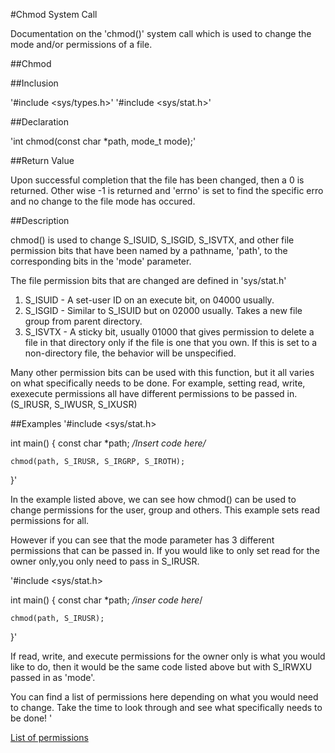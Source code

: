#Chmod System Call

Documentation on the 'chmod()' system call which is used to change the mode and/or permissions of a file.

##Chmod

##Inclusion

'#include <sys/types.h>'
'#include <sys/stat.h>'

##Declaration

'int chmod(const char *path, mode_t mode);'

##Return Value

Upon successful completion that the file has been changed, then a 0 is returned. Other wise -1 is returned and 'errno' is set to find the specific erro and no change to the file mode has occured.

##Description

chmod() is used to change S_ISUID, S_ISGID, S_ISVTX, and other file permission bits that have been named by a pathname, 'path', to the corresponding bits in the 'mode' parameter. 

The file permission bits that are changed are defined in 'sys/stat.h' 

1. S_ISUID - A set-user ID on an execute bit, on 04000 usually.
2. S_ISGID - Similar to S_ISUID but on 02000 usually. Takes a new file group from parent directory.
3. S_ISVTX - A sticky bit, usually 01000 that gives permission to delete a file in that directory only if the file is one that you own. If this is set to a non-directory file, the behavior will be unspecified. 
 
Many other permission bits can be used with this function, but it all varies on what specifically needs to be done. For example, setting read, write, exexecute permissions all have different permissions to be passed in. (S_IRUSR, S_IWUSR, S_IXUSR)

##Examples
'#include <sys/stat.h>

int main()
{
	const char *path;
	*/Insert code here/*

	chmod(path, S_IRUSR, S_IRGRP, S_IROTH);
}'

In the example listed above, we can see how chmod() can be used to change permissions for the user, group and others. This example sets read permissions for all.

However if you can see that the mode parameter has 3 different permissions that can be passed in. If you would like to only set read for the owner only,you only need to pass in S_IRUSR.

'#include <sys/stat.h> 

int main()
{
	const char *path;
	*/inser code here*/

	chmod(path, S_IRUSR);
}'

If read, write, and execute permissions for the owner only is what you would like to do, then it would be the same code listed above but with S_IRWXU passed in as 'mode'. 

You can find a list of permissions here depending on what you would need to change. Take the time to look through and see what specifically needs to be done!
'

[List of permissions](www.delorie.com/gnu/docs/glibc/libc_288.html)


